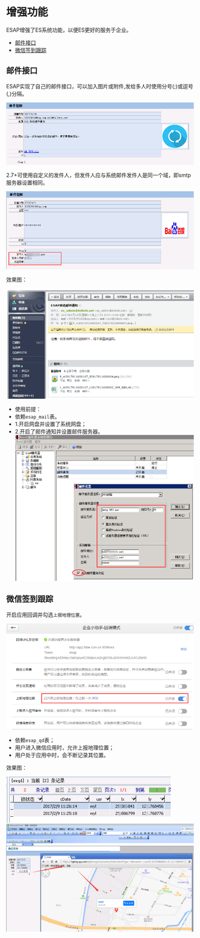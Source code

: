 # 增强功能
ESAP增强了ES系统功能，以便ES更好的服务于企业。

* [邮件接口](#邮件接口)
* [微信签到跟踪](#微信签到跟踪)

## 邮件接口

ESAP实现了自己的邮件接口，可以加入图片或附件,发给多人时使用分号(;)或逗号(,)分隔。

![](./img/8.2.png)

2.7+可使用自定义的发件人，但发件人应与系统邮件发件人是同一个域，即smtp服务器设置相同。

![](./img/email.png)

效果图：

![](./img/8.3.png)

* 使用前提：
 * 依赖`esap_mail`表。
 * 1.开启网盘并设置了系统网盘；
 * 2.开启了邮件通知并设置邮件服务器。
![](./img/8.1.png)

## 微信签到跟踪
开启应用回调并勾选`上报地理位置`。

![](./img/7.16.png)

* 依赖`esap_qd`表；
* 用户进入微信应用时，允许上报地理位置；
* 用户处于应用中时，会不断记录其位置。

效果图：

![](./img/7.19.png)
![](./img/7.20.png)
